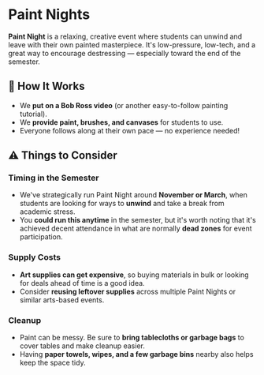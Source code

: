 # Paint Nights

**Paint Night** is a relaxing, creative event where students can unwind and leave with their own painted masterpiece. It's low-pressure, low-tech, and a great way to encourage destressing — especially toward the end of the semester.

## 🧩 How It Works

- We **put on a Bob Ross video** (or another easy-to-follow painting tutorial).
- We **provide paint, brushes, and canvases** for students to use.
- Everyone follows along at their own pace — no experience needed!

## ⚠️ Things to Consider

### Timing in the Semester

- We've strategically run Paint Night around **November or March**, when students are looking for ways to **unwind** and take a break from academic stress.
- You **could run this anytime** in the semester, but it's worth noting that it's achieved decent attendance in what are normally **dead zones** for event participation.

### Supply Costs

- **Art supplies can get expensive**, so buying materials in bulk or looking for deals ahead of time is a good idea.
- Consider **reusing leftover supplies** across multiple Paint Nights or similar arts-based events.

### Cleanup

- Paint can be messy. Be sure to **bring tablecloths or garbage bags** to cover tables and make cleanup easier.
- Having **paper towels, wipes, and a few garbage bins** nearby also helps keep the space tidy.
